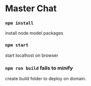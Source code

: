 # Master Chat 

### `npm install`
install node model packages

### `npm start`
start localhost on browser


### `npm run build` fails to minify
create build folder to deploy on domain.
